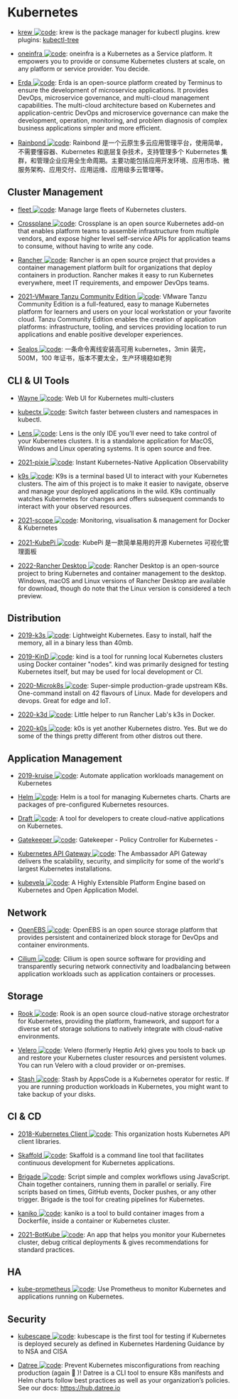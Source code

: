 # Kubernetes

- [krew ![code](https://shorturl.at/dlxyK)](https://github.com/GoogleContainerTools/krew): krew is the package manager for kubectl plugins. krew plugins: [kubectl-tree](https://github.com/ahmetb/kubectl-tree)

- [oneinfra ![code](https://shorturl.at/dlxyK)](https://github.com/oneinfra/oneinfra): oneinfra is a Kubernetes as a Service platform. It empowers you to provide or consume Kubernetes clusters at scale, on any platform or service provider. You decide.

- [Erda ![code](https://shorturl.at/dlxyK)](https://github.com/erda-project/erda): Erda is an open-source platform created by Terminus to ensure the development of microservice applications. It provides DevOps, microservice governance, and multi-cloud management capabilities. The multi-cloud architecture based on Kubernetes and application-centric DevOps and microservice governance can make the development, operation, monitoring, and problem diagnosis of complex business applications simpler and more efficient.

- [Rainbond ![code](https://shorturl.at/dlxyK)](https://github.com/goodrain/rainbond): Rainbond 是一个云原生多云应用管理平台，使用简单，不需要懂容器、Kubernetes 和底层复杂技术，支持管理多个 Kubernetes 集群，和管理企业应用全生命周期。主要功能包括应用开发环境、应用市场、微服务架构、应用交付、应用运维、应用级多云管理等。

## Cluster Management

- [fleet ![code](https://shorturl.at/dlxyK)](https://github.com/rancher/fleet): Manage large fleets of Kubernetes clusters.

- [Crossplane ![code](https://shorturl.at/dlxyK)](https://crossplane.io/): Crossplane is an open source Kubernetes add-on that enables platform teams to assemble infrastructure from multiple vendors, and expose higher level self-service APIs for application teams to consume, without having to write any code.

- [Rancher ![code](https://shorturl.at/dlxyK)](https://github.com/rancher/rancher): Rancher is an open source project that provides a container management platform built for organizations that deploy containers in production. Rancher makes it easy to run Kubernetes everywhere, meet IT requirements, and empower DevOps teams.

- [2021-VMware Tanzu Community Edition ![code](https://shorturl.at/dlxyK)](https://github.com/vmware-tanzu/community-edition): VMware Tanzu Community Edition is a full-featured, easy to manage Kubernetes platform for learners and users on your local workstation or your favorite cloud. Tanzu Community Edition enables the creation of application platforms: infrastructure, tooling, and services providing location to run applications and enable positive developer experiences.

- [Sealos ![code](https://shorturl.at/dlxyK)](https://github.com/fanux/sealos): 一条命令离线安装高可用 kubernetes，3min 装完，500M，100 年证书，版本不要太全，生产环境稳如老狗

## CLI & UI Tools

- [Wayne ![code](https://shorturl.at/dlxyK)](https://github.com/Qihoo360/wayne): Web UI for Kubernetes multi-clusters

- [kubectx ![code](https://shorturl.at/dlxyK)](https://github.com/ahmetb/kubectx): Switch faster between clusters and namespaces in kubectl.

- [Lens ![code](https://shorturl.at/dlxyK)](https://github.com/lensapp/lens): Lens is the only IDE you’ll ever need to take control of your Kubernetes clusters. It is a standalone application for MacOS, Windows and Linux operating systems. It is open source and free.

- [2021-pixie ![code](https://shorturl.at/dlxyK)](https://github.com/pixie-labs/pixie): Instant Kubernetes-Native Application Observability

- [k9s ![code](https://shorturl.at/dlxyK)](https://k9scli.io/): K9s is a terminal based UI to interact with your Kubernetes clusters. The aim of this project is to make it easier to navigate, observe and manage your deployed applications in the wild. K9s continually watches Kubernetes for changes and offers subsequent commands to interact with your observed resources.

- [2021-scope ![code](https://shorturl.at/dlxyK)](https://github.com/weaveworks/scope): Monitoring, visualisation & management for Docker & Kubernetes

- [2021-KubePi ![code](https://shorturl.at/dlxyK)](https://github.com/KubeOperator/KubePi): KubePi 是一款简单易用的开源 Kubernetes 可视化管理面板

- [2022-Rancher Desktop ![code](https://shorturl.at/dlxyK)](https://github.com/rancher-sandbox/rancher-desktop/): Rancher Desktop is an open-source project to bring Kubernetes and container management to the desktop. Windows, macOS and Linux versions of Rancher Desktop are available for download, though do note that the Linux version is considered a tech preview.

## Distribution

- [2019-k3s ![code](https://shorturl.at/dlxyK)](https://github.com/rancher/k3s): Lightweight Kubernetes. Easy to install, half the memory, all in a binary less than 40mb.

- [2019-KinD ![code](https://shorturl.at/dlxyK)](https://github.com/kubernetes-sigs/kind/): kind is a tool for running local Kubernetes clusters using Docker container "nodes". kind was primarily designed for testing Kubernetes itself, but may be used for local development or CI.

- [2020-Microk8s ![code](https://shorturl.at/dlxyK)](https://microk8s.io/): Super-simple production-grade upstream K8s. One-command install on 42 flavours of Linux. Made for developers and devops. Great for edge and IoT.

- [2020-k3d ![code](https://shorturl.at/dlxyK)](https://github.com/rancher/k3d/): Little helper to run Rancher Lab's k3s in Docker.

- [2020-k0s ![code](https://shorturl.at/dlxyK)](https://github.com/k0sproject/k0s): k0s is yet another Kubernetes distro. Yes. But we do some of the things pretty different from other distros out there.

## Application Management

- [2019-kruise ![code](https://shorturl.at/dlxyK)](https://github.com/openkruise/kruise): Automate application workloads management on Kubernetes

- [Helm ![code](https://shorturl.at/dlxyK)](https://github.com/kubernetes/helm): Helm is a tool for managing Kubernetes charts. Charts are packages of pre-configured Kubernetes resources.

- [Draft ![code](https://shorturl.at/dlxyK)](https://github.com/Azure/draft): A tool for developers to create cloud-native applications on Kubernetes.

- [Gatekeeper ![code](https://shorturl.at/dlxyK)](https://github.com/open-policy-agent/gatekeeper): Gatekeeper - Policy Controller for Kubernetes -

- [Kubernetes API Gateway ![code](https://shorturl.at/dlxyK)](https://www.getambassador.io/products/edge-stack/api-gateway/): The Ambassador API Gateway delivers the scalability, security, and simplicity for some of the world's largest Kubernetes installations.

- [kubevela ![code](https://shorturl.at/dlxyK)](https://github.com/oam-dev/kubevela): A Highly Extensible Platform Engine based on Kubernetes and Open Application Model.

## Network

- [OpenEBS ![code](https://shorturl.at/dlxyK)](https://www.openebs.io/): OpenEBS is an open source storage platform that provides persistent and containerized block storage for DevOps and container environments.

- [Cilium ![code](https://shorturl.at/dlxyK)](https://github.com/cilium/cilium): Cilium is open source software for providing and transparently securing network connectivity and loadbalancing between application workloads such as application containers or processes.

## Storage

- [Rook ![code](https://shorturl.at/dlxyK)](https://github.com/rook/rook): Rook is an open source cloud-native storage orchestrator for Kubernetes, providing the platform, framework, and support for a diverse set of storage solutions to natively integrate with cloud-native environments.

- [Velero ![code](https://shorturl.at/dlxyK)](https://github.com/vmware-tanzu/velero): Velero (formerly Heptio Ark) gives you tools to back up and restore your Kubernetes cluster resources and persistent volumes. You can run Velero with a cloud provider or on-premises.

- [Stash ![code](https://shorturl.at/dlxyK)](https://github.com/stashed/stash): Stash by AppsCode is a Kubernetes operator for restic. If you are running production workloads in Kubernetes, you might want to take backup of your disks.

## CI & CD

- [2018-Kubernetes Client ![code](https://shorturl.at/dlxyK)](https://github.com/kubernetes-client): This organization hosts Kubernetes API client libraries.

- [Skaffold ![code](https://shorturl.at/dlxyK)](https://github.com/GoogleCloudPlatform/skaffold): Skaffold is a command line tool that facilitates continuous development for Kubernetes applications.

- [Brigade ![code](https://shorturl.at/dlxyK)](https://github.com/Azure/brigade): Script simple and complex workflows using JavaScript. Chain together containers, running them in parallel or serially. Fire scripts based on times, GitHub events, Docker pushes, or any other trigger. Brigade is the tool for creating pipelines for Kubernetes.

- [kaniko ![code](https://shorturl.at/dlxyK)](https://github.com/GoogleContainerTools/kaniko): kaniko is a tool to build container images from a Dockerfile, inside a container or Kubernetes cluster.

- [2021-BotKube ![code](https://shorturl.at/dlxyK)](https://github.com/infracloudio/botkube): An app that helps you monitor your Kubernetes cluster, debug critical deployments & gives recommendations for standard practices.

## HA

- [kube-prometheus ![code](https://shorturl.at/dlxyK)](https://github.com/coreos/kube-prometheus): Use Prometheus to monitor Kubernetes and applications running on Kubernetes.

## Security

- [kubescape ![code](https://shorturl.at/dlxyK)](https://github.com/armosec/kubescape): kubescape is the first tool for testing if Kubernetes is deployed securely as defined in Kubernetes Hardening Guidance by to NSA and CISA

- [Datree ![code](https://shorturl.at/dlxyK)](https://github.com/datreeio/datree): Prevent Kubernetes misconfigurations from reaching production (again 😤 )! Datree is a CLI tool to ensure K8s manifests and Helm charts follow best practices as well as your organization’s policies. See our docs: https://hub.datree.io
